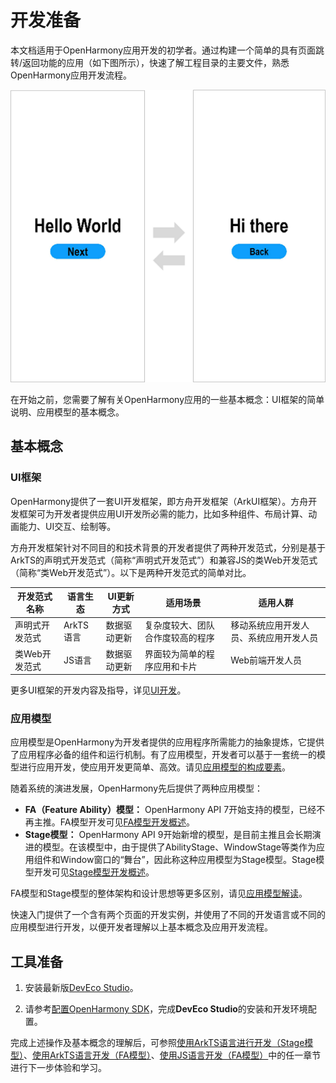 # 开发准备

本文档适用于OpenHarmony应用开发的初学者。通过构建一个简单的具有页面跳转/返回功能的应用（如下图所示），快速了解工程目录的主要文件，熟悉OpenHarmony应用开发流程。

![zh-cn_image_0000001364254729](figures/zh-cn_image_0000001364254729.png)

在开始之前，您需要了解有关OpenHarmony应用的一些基本概念：UI框架的简单说明、应用模型的基本概念。


## 基本概念


### UI框架

OpenHarmony提供了一套UI开发框架，即方舟开发框架（ArkUI框架）。方舟开发框架可为开发者提供应用UI开发所必需的能力，比如多种组件、布局计算、动画能力、UI交互、绘制等。

方舟开发框架针对不同目的和技术背景的开发者提供了两种开发范式，分别是基于ArkTS的声明式开发范式（简称“声明式开发范式”）和兼容JS的类Web开发范式（简称“类Web开发范式”）。以下是两种开发范式的简单对比。

| **开发范式名称** | **语言生态** | **UI更新方式** | **适用场景**                     | **适用人群**                           |
| ---------------- | ------------ | -------------- | -------------------------------- | -------------------------------------- |
| 声明式开发范式   | ArkTS语言    | 数据驱动更新   | 复杂度较大、团队合作度较高的程序 | 移动系统应用开发人员、系统应用开发人员 |
| 类Web开发范式    | JS语言       | 数据驱动更新   | 界面较为简单的程序应用和卡片     | Web前端开发人员                        |

更多UI框架的开发内容及指导，详见[UI开发](../ui/arkui-overview.md)。

### 应用模型

应用模型是OpenHarmony为开发者提供的应用程序所需能力的抽象提炼，它提供了应用程序必备的组件和运行机制。有了应用模型，开发者可以基于一套统一的模型进行应用开发，使应用开发更简单、高效。请见[应用模型的构成要素](../application-models/application-model-composition.md)。

随着系统的演进发展，OpenHarmony先后提供了两种应用模型：

- **FA（Feature Ability）模型：** OpenHarmony API 7开始支持的模型，已经不再主推。FA模型开发可见[FA模型开发概述](../application-models/fa-model-development-overview.md)。
- **Stage模型：** OpenHarmony API 9开始新增的模型，是目前主推且会长期演进的模型。在该模型中，由于提供了AbilityStage、WindowStage等类作为应用组件和Window窗口的“舞台”，因此称这种应用模型为Stage模型。Stage模型开发可见[Stage模型开发概述](../application-models/stage-model-development-overview.md)。

FA模型和Stage模型的整体架构和设计思想等更多区别，请见[应用模型解读](../application-models/application-model-description.md)。

快速入门提供了一个含有两个页面的开发实例，并使用了不同的开发语言或不同的应用模型进行开发，以便开发者理解以上基本概念及应用开发流程。


## 工具准备

1. 安装最新版[DevEco Studio](https://developer.harmonyos.com/cn/develop/deveco-studio)。

2. 请参考[配置OpenHarmony SDK](https://developer.harmonyos.com/cn/docs/documentation/doc-guides-V3/ohos-setting-up-environment-0000001263160443-V3)，完成**DevEco Studio**的安装和开发环境配置。

完成上述操作及基本概念的理解后，可参照[使用ArkTS语言进行开发（Stage模型）](start-with-ets-stage.md)、[使用ArkTS语言开发（FA模型）](start-with-ets-fa.md)、[使用JS语言开发（FA模型）](../quick-start/start-with-js-fa.md)中的任一章节进行下一步体验和学习。